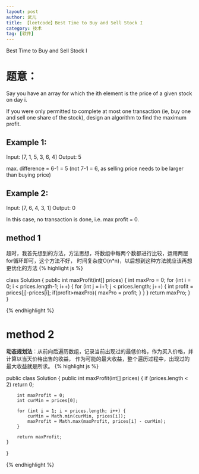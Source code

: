 ```yaml
---
layout: post
author: 武儿
title: 【leetcode】Best Time to Buy and Sell Stock I
category: 技术
tag: [软件]
---
```


Best Time to Buy and Sell Stock I
# 题意：
Say you have an array for which the ith element is the price of a given stock on day i.

If you were only permitted to complete at most one transaction (ie, buy one and sell one share of the stock), design an algorithm to find the maximum profit.

## Example 1:
Input: [7, 1, 5, 3, 6, 4]
Output: 5

max. difference = 6-1 = 5 (not 7-1 = 6, as selling price needs to be larger than buying price)

## Example 2:
Input: [7, 6, 4, 3, 1]
Output: 0

In this case, no transaction is done, i.e. max profit = 0.

##  method 1
超时，我首先想到的方法，方法思想，将数组中每两个数都进行比较，运用两层for循环即可，这个方法不好，
时间复杂度O(n*n)，以后想到这种方法就应该再想更优化的方法
{% highlight js %}

class Solution {
    public int maxProfit(int[] prices) {
    	int maxPro = 0;
        for (int i = 0; i < prices.length-1; i++) {
			for (int j = i+1; j < prices.length; j++) {
				int profit = prices[j]-prices[i];
				if(profit>maxPro){
					maxPro = profit;
				}
			}
		}
        return maxPro;
    }
}

{% endhighlight %}

# method 2
**动态规划法**：从前向后遍历数组，记录当前出现过的最低价格，作为买入价格，并计算以当天价格出售的收益，
作为可能的最大收益，整个遍历过程中，出现过的最大收益就是所求。
{% highlight js %}

public class Solution {
    public int maxProfit(int[] prices) {
        if (prices.length < 2) return 0;
        
        int maxProfit = 0;
        int curMin = prices[0];
        
        for (int i = 1; i < prices.length; i++) {
            curMin = Math.min(curMin, prices[i]);
            maxProfit = Math.max(maxProfit, prices[i] - curMin);
        }
        
        return maxProfit;
    }
}

{% endhighlight %}